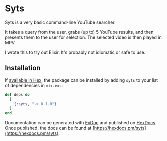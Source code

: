Syts
====

Syts is a very basic command-line YouTube searcher.

It takes a query from the user, grabs (up to) 5 YouTube results, and then presents
them to the user for selection. The selected video is then played in MPV.

I wrote this to try out Elixir. It's probably not idiomatic or safe to use.

## Installation

If [available in Hex](https://hex.pm/docs/publish), the package can be installed
by adding `syts` to your list of dependencies in `mix.exs`:

```elixir
def deps do
  [
    {:syts, "~> 0.1.0"}
  ]
end
```

Documentation can be generated with [ExDoc](https://github.com/elixir-lang/ex_doc)
and published on [HexDocs](https://hexdocs.pm). Once published, the docs can
be found at [https://hexdocs.pm/syts](https://hexdocs.pm/syts).

